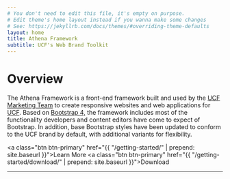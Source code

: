 ```yaml
---
# You don't need to edit this file, it's empty on purpose.
# Edit theme's home layout instead if you wanna make some changes
# See: https://jekyllrb.com/docs/themes/#overriding-theme-defaults
layout: home
title: Athena Framework
subtitle: UCF's Web Brand Toolkit
---
```


# Overview
The Athena Framework is a front-end framework built and used by the <a href="https://www.ucf.edu/brand/">UCF Marketing Team</a> to create responsive websites and web applications for <a href="https://www.ucf.edu">UCF</a>. Based on <a href="//v4-alpha.getbootstrap.com">Bootstrap 4,</a> the framework includes most of the functionality developers and content editors have come to expect of Bootstrap. In addition, base Bootstrap styles have been updated to conform to the UCF brand by default, with additional variants for flexibility.

<a class="btn btn-primary" href="{{ "/getting-started/" | prepend: site.baseurl }}">Learn More</a> <a class="btn btn-primary" href="{{ "/getting-started/download/" | prepend: site.baseurl }}">Download</a>

___
